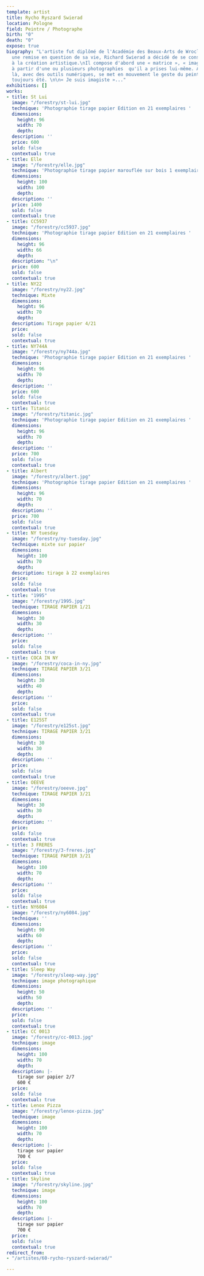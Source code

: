 ```yaml
---
template: artist
title: Rycho Ryszard Swierad
location: Pologne
field: Peintre / Photographe
birth: "0"
death: "0"
expose: true
biography: "L'artiste fut diplômé de l'Académie des Beaux-Arts de Wroclaw (Pologne).\n\nAprès
  une remise en question de sa vie, Richard Swierad a décidé de se consacrer entièrement
  à la création artistique.\nIl compose d'abord une « matrice », « image-sensation »,
  à partir d'une ou plusieurs photographies  qu'il a prises lui-même. A partir de
  là, avec des outils numériques, se met en mouvement le geste du peintre qu'il a
  toujours été. \n\n« Je suis imagiste »..."
exhibitions: []
works:
- title: St Lui
  image: "/forestry/st-lui.jpg"
  technique: 'Photographie tirage papier Edition en 21 exemplaires '
  dimensions:
    height: 96
    width: 70
    depth: 
  description: ''
  price: 600
  sold: false
  contextual: true
- title: Elle
  image: "/forestry/elle.jpg"
  technique: 'Photographie tirage papier marouflée sur bois 1 exemplaire '
  dimensions:
    height: 100
    width: 100
    depth: 
  description: ''
  price: 1400
  sold: false
  contextual: true
- title: CC5937
  image: "/forestry/cc5937.jpg"
  technique: 'Photographie tirage papier Edition en 21 exemplaires '
  dimensions:
    height: 96
    width: 66
    depth: 
  description: "\n"
  price: 600
  sold: false
  contextual: true
- title: NY22
  image: "/forestry/ny22.jpg"
  technique: Mixte
  dimensions:
    height: 96
    width: 70
    depth: 
  description: Tirage papier 4/21
  price: 
  sold: false
  contextual: true
- title: NY744A
  image: "/forestry/ny744a.jpg"
  technique: 'Photographie tirage papier Edition en 21 exemplaires '
  dimensions:
    height: 96
    width: 70
    depth: 
  description: ''
  price: 600
  sold: false
  contextual: true
- title: Titanic
  image: "/forestry/titanic.jpg"
  technique: 'Photographie tirage papier Edition en 21 exemplaires '
  dimensions:
    height: 96
    width: 70
    depth: 
  description: ''
  price: 700
  sold: false
  contextual: true
- title: Albert
  image: "/forestry/albert.jpg"
  technique: 'Photographie tirage papier Edition en 21 exemplaires '
  dimensions:
    height: 96
    width: 70
    depth: 
  description: ''
  price: 700
  sold: false
  contextual: true
- title: NY tuesday
  image: "/forestry/ny-tuesday.jpg"
  technique: mixte sur papier
  dimensions:
    height: 100
    width: 70
    depth: 
  description: tirage à 22 exemplaires
  price: 
  sold: false
  contextual: true
- title: "1995"
  image: "/forestry/1995.jpg"
  technique: TIRAGE PAPIER 1/21
  dimensions:
    height: 30
    width: 30
    depth: 
  description: ''
  price: 
  sold: false
  contextual: true
- title: COCA IN NY
  image: "/forestry/coca-in-ny.jpg"
  technique: TIRAGE PAPIER 3/21
  dimensions:
    height: 30
    width: 40
    depth: 
  description: ''
  price: 
  sold: false
  contextual: true
- title: E125ST
  image: "/forestry/e125st.jpg"
  technique: TIRAGE PAPIER 3/21
  dimensions:
    height: 30
    width: 30
    depth: 
  description: ''
  price: 
  sold: false
  contextual: true
- title: OEEVE
  image: "/forestry/oeeve.jpg"
  technique: TIRAGE PAPIER 3/21
  dimensions:
    height: 30
    width: 30
    depth: 
  description: ''
  price: 
  sold: false
  contextual: true
- title: 3 FRERES
  image: "/forestry/3-freres.jpg"
  technique: TIRAGE PAPIER 3/21
  dimensions:
    height: 100
    width: 70
    depth: 
  description: ''
  price: 
  sold: false
  contextual: true
- title: NY6084
  image: "/forestry/ny6084.jpg"
  technique: ''
  dimensions:
    height: 90
    width: 60
    depth: 
  description: ''
  price: 
  sold: false
  contextual: true
- title: Sleep Way
  image: "/forestry/sleep-way.jpg"
  technique: image photographique
  dimensions:
    height: 50
    width: 50
    depth: 
  description: ''
  price: 
  sold: false
  contextual: true
- title: CC 0013
  image: "/forestry/cc-0013.jpg"
  technique: image
  dimensions:
    height: 100
    width: 70
    depth: 
  description: |-
    tirage sur papier 2/7
    600 €
  price: 
  sold: false
  contextual: true
- title: Lenox Pizza
  image: "/forestry/lenox-pizza.jpg"
  technique: image
  dimensions:
    height: 100
    width: 70
    depth: 
  description: |-
    tirage sur papier
    700 €
  price: 
  sold: false
  contextual: true
- title: Skyline
  image: "/forestry/skyline.jpg"
  technique: image
  dimensions:
    height: 100
    width: 70
    depth: 
  description: |-
    tirage sur papier
    700 €
  price: 
  sold: false
  contextual: true
redirect_from:
- "/artistes/60-rycho-ryszard-swierad/"

---
```

